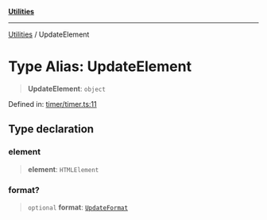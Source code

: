 [**Utilities**](../README.md)

***

[Utilities](../README.md) / UpdateElement

# Type Alias: UpdateElement

> **UpdateElement**: `object`

Defined in: [timer/timer.ts:11](https://github.com/noobiept/utilities/blob/fa81d9116003a677f25866bee864bc30213a9352/source/timer/timer.ts#L11)

## Type declaration

### element

> **element**: `HTMLElement`

### format?

> `optional` **format**: [`UpdateFormat`](UpdateFormat.md)

